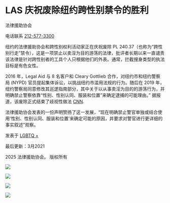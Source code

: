 # LAS 庆祝废除纽约跨性别禁令的胜利

法律援助协会

电话联系 [212-577-3300](tel:2125773300)

纽约的法律援助协会和跨性别权利活动家正在庆祝废除 PL 240.37（也称为“跨性别行走”禁令），这是一项禁止以卖淫为目的游荡的法律，批评者长期以来一直谴责该法律是针对跨性别者的工具个人只根据他们的外表。通常，拦截搜身类型的执法目标是有色女性。

2016 年，Legal Aid 与 8 名客户和 Cleary Gottlieb 合作，对纽约市和纽约警察局 (NYPD) 官员提起集体诉讼，以挑战纽约市滥用法规的行为。随后在 2019 年，纽约警察局同意修改其巡逻指南部分，其中关于以从事卖淫为目的的游荡行为，并明确禁止警察依靠“性别、性别认同、服装和位置”来确定逮捕的可能理由。” 据报道，该废除正式结束了歧视性做法 [CNN](https://www.cnn.com/2021/02/02/us/new-york-trans-ban-prostitution-law-repeal/index.html).

法律援助协会发表的一份声明赞扬了这一发展，“现在明确禁止警官单独或结合使用‘性别、性别认同、服装和位置’来确定可能的原因，并要求对警官进行更详细的事实叙述”观察。

发表于 [LGBTQ +](https://legalaidnyc.org/zh-CN/%E6%96%B0%E9%97%BB%E6%A0%87%E7%AD%BE/LGBTQ/)

最后更新：3月2021

2025 法律援助协会。 版权所有

![](https://www.facebook.com/tr?id=5547521135307912&ev=PageView&noscript=1)

![](https://www.facebook.com/tr?id=766140882289162&ev=PageView&noscript=1)

![](https://t.co/i/adsct?bci=3&dv=UTC%26en-US%2Cen%26Google%20Inc.%26Linux%20x86_64%26255%26800%26600%264%2624%26800%26600%260%26na&eci=2&event_id=2a80ef9c-483b-4bba-af75-61f24f5cde67&events=%5B%5B%22pageview%22%2C%7B%7D%5D%5D&integration=advertiser&p_id=Twitter&p_user_id=0&pl_id=9d1cc740-f633-41f7-9dc7-f4c3c3884ca1&tw_document_href=https%3A%2F%2Flegalaidnyc.org%2Fzh-CN%2Fnews%2Frepeal-nys-walking-while-trans-ban%2F&tw_iframe_status=0&tw_order_quantity=0&tw_sale_amount=0&txn_id=o91yw&type=javascript&version=2.3.31)

![](https://analytics.twitter.com/i/adsct?bci=3&dv=UTC%26en-US%2Cen%26Google%20Inc.%26Linux%20x86_64%26255%26800%26600%264%2624%26800%26600%260%26na&eci=2&event_id=2a80ef9c-483b-4bba-af75-61f24f5cde67&events=%5B%5B%22pageview%22%2C%7B%7D%5D%5D&integration=advertiser&p_id=Twitter&p_user_id=0&pl_id=9d1cc740-f633-41f7-9dc7-f4c3c3884ca1&tw_document_href=https%3A%2F%2Flegalaidnyc.org%2Fzh-CN%2Fnews%2Frepeal-nys-walking-while-trans-ban%2F&tw_iframe_status=0&tw_order_quantity=0&tw_sale_amount=0&txn_id=o91yw&type=javascript&version=2.3.31)